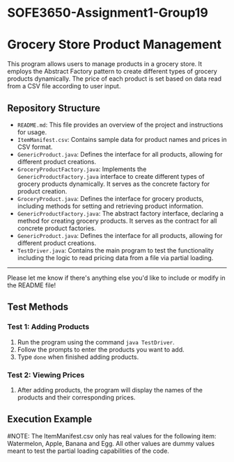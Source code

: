 # SOFE3650-Assignment1-Group19
# Grocery Store Product Management

This program allows users to manage products in a grocery store. It employs the Abstract Factory pattern to create different types of grocery products dynamically. The price of each product is set based on data read from a CSV file according to user input.

## Repository Structure

- `README.md`: This file provides an overview of the project and instructions for usage.
- `ItemManifest.csv`: Contains sample data for product names and prices in CSV format.
- `GenericProduct.java`: Defines the interface for all products, allowing for different product creations.
- `GroceryProductFactory.java`: Implements the `GenericProductFactory.java` interface to create different types of grocery products dynamically. It serves as the concrete factory for product creation.
- `GroceryProduct.java`: Defines the interface for grocery products, including methods for setting and retrieving product information.
- `GenericProductFactory.java`: The abstract factory interface, declaring a method for creating grocery products. It serves as the contract for all concrete product factories.
- `GenericProduct.java`: Defines the interface for all products, allowing for different product creations.
- `TestDriver.java`: Contains the main program to test the functionality including the logic to read pricing data from a file via partial loading.

--- 

Please let me know if there's anything else you'd like to include or modify in the README file!



## Test Methods

### Test 1: Adding Products

1. Run the program using the command `java TestDriver`.
2. Follow the prompts to enter the products you want to add.
3. Type `done` when finished adding products.

### Test 2: Viewing Prices

1. After adding products, the program will display the names of the products and their corresponding prices.

## Execution Example
#NOTE: The ItemManifest.csv only has real values for the following item: Watermelon, Apple, Banana and Egg. All other values are dummy values meant to test the partial loading capabilities of the code.
